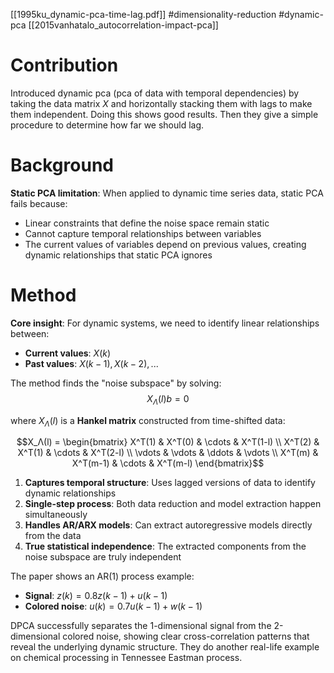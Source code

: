 [[1995ku_dynamic-pca-time-lag.pdf]]
#dimensionality-reduction #dynamic-pca
[[2015vanhatalo_autocorrelation-impact-pca]]

# Contribution

   Introduced dynamic pca (pca of data with temporal dependencies) by taking the data matrix $X$ and horizontally stacking them with lags to make them independent. Doing this shows good results. Then they give a simple procedure to determine how far we should lag. 

# Background 

   **Static PCA limitation**: When applied to dynamic time series data, static PCA fails because:
   - Linear constraints that define the noise space remain static
   - Cannot capture temporal relationships between variables
   - The current values of variables depend on previous values, creating dynamic relationships that static PCA ignores

# Method

   **Core insight**: For dynamic systems, we need to identify linear relationships between:
   - **Current values**: $X(k)$ 
   - **Past values**: $X(k-1), X(k-2), ...$

   The method finds the "noise subspace" by solving:
   $$X_Λ(l)b = 0$$

   where $X_Λ(l)$ is a **Hankel matrix** constructed from time-shifted data:

   $$X_Λ(l) = \begin{bmatrix}
   X^T(1) & X^T(0) & \cdots & X^T(1-l) \\
   X^T(2) & X^T(1) & \cdots & X^T(2-l) \\
   \vdots & \vdots & \ddots & \vdots \\
   X^T(m) & X^T(m-1) & \cdots & X^T(m-l)
   \end{bmatrix}$$

   1. **Captures temporal structure**: Uses lagged versions of data to identify dynamic relationships
   2. **Single-step process**: Both data reduction and model extraction happen simultaneously
   3. **Handles AR/ARX models**: Can extract autoregressive models directly from the data
   4. **True statistical independence**: The extracted components from the noise subspace are truly independent

   The paper shows an AR(1) process example:
   - **Signal**: $z(k) = 0.8z(k-1) + u(k-1)$
   - **Colored noise**: $u(k) = 0.7u(k-1) + w(k-1)$

   DPCA successfully separates the 1-dimensional signal from the 2-dimensional colored noise, showing clear cross-correlation patterns that reveal the underlying dynamic structure. They do another real-life example on chemical processing in Tennessee Eastman process. 

